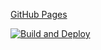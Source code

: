 [GitHub Pages](https://github.com/SavenkoNikita/ahj-animations-collapse/)

[![Build and Deploy](https://github.com/SavenkoNikita/ahj-animations-collapse/actions/workflows/deploy.yml/badge.svg)](https://github.com/SavenkoNikita/ahj-animations-collapse/actions/workflows/deploy.yml)
